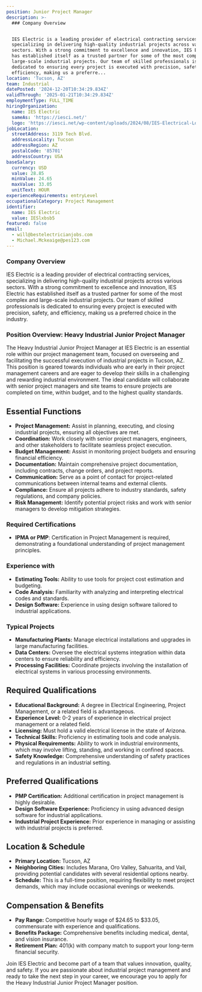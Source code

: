 ```yaml
---
position: Junior Project Manager
description: >-
  ### Company Overview


  IES Electric is a leading provider of electrical contracting services,
  specializing in delivering high-quality industrial projects across various
  sectors. With a strong commitment to excellence and innovation, IES Electric
  has established itself as a trusted partner for some of the most complex and
  large-scale industrial projects. Our team of skilled professionals is
  dedicated to ensuring every project is executed with precision, safety, and
  efficiency, making us a preferre...
location: 'Tucson, AZ'
team: Industrial
datePosted: '2024-12-20T10:34:29.834Z'
validThrough: '2025-01-21T10:34:29.834Z'
employmentType: FULL_TIME
hiringOrganization:
  name: IES Electric
  sameAs: 'https://iesci.net/'
  logo: 'https://iesci.net/wp-content/uploads/2024/08/IES-Electrical-Logo-color.png'
jobLocation:
  streetAddress: 3119 Tech Blvd.
  addressLocality: Tucson
  addressRegion: AZ
  postalCode: '85701'
  addressCountry: USA
baseSalary:
  currency: USD
  value: 28.85
  minValue: 24.65
  maxValue: 33.05
  unitText: HOUR
experienceRequirements: entryLevel
occupationalCategory: Project Management
identifier:
  name: IES Electric
  value: IESlxbsb5
featured: false
email:
  - will@bestelectricianjobs.com
  - Michael.Mckeaige@pes123.com
---
```




### Company Overview

IES Electric is a leading provider of electrical contracting services, specializing in delivering high-quality industrial projects across various sectors. With a strong commitment to excellence and innovation, IES Electric has established itself as a trusted partner for some of the most complex and large-scale industrial projects. Our team of skilled professionals is dedicated to ensuring every project is executed with precision, safety, and efficiency, making us a preferred choice in the industry.

### Position Overview: Heavy Industrial Junior Project Manager

The Heavy Industrial Junior Project Manager at IES Electric is an essential role within our project management team, focused on overseeing and facilitating the successful execution of industrial projects in Tucson, AZ. This position is geared towards individuals who are early in their project management careers and are eager to develop their skills in a challenging and rewarding industrial environment. The ideal candidate will collaborate with senior project managers and site teams to ensure projects are completed on time, within budget, and to the highest quality standards.

## Essential Functions

- **Project Management:** Assist in planning, executing, and closing industrial projects, ensuring all objectives are met.
- **Coordination:** Work closely with senior project managers, engineers, and other stakeholders to facilitate seamless project execution.
- **Budget Management:** Assist in monitoring project budgets and ensuring financial efficiency.
- **Documentation:** Maintain comprehensive project documentation, including contracts, change orders, and project reports.
- **Communication:** Serve as a point of contact for project-related communications between internal teams and external clients.
- **Compliance:** Ensure all projects adhere to industry standards, safety regulations, and company policies.
- **Risk Management:** Identify potential project risks and work with senior managers to develop mitigation strategies.

### Required Certifications

- **IPMA or PMP**: Certification in Project Management is required, demonstrating a foundational understanding of project management principles.

### Experience with

- **Estimating Tools:** Ability to use tools for project cost estimation and budgeting.
- **Code Analysis:** Familiarity with analyzing and interpreting electrical codes and standards.
- **Design Software:** Experience in using design software tailored to industrial applications.

### Typical Projects

- **Manufacturing Plants:** Manage electrical installations and upgrades in large manufacturing facilities.
- **Data Centers:** Oversee the electrical systems integration within data centers to ensure reliability and efficiency.
- **Processing Facilities:** Coordinate projects involving the installation of electrical systems in various processing environments.

## Required Qualifications

- **Educational Background:** A degree in Electrical Engineering, Project Management, or a related field is advantageous.
- **Experience Level:** 0-2 years of experience in electrical project management or a related field.
- **Licensing:** Must hold a valid electrical license in the state of Arizona.
- **Technical Skills:** Proficiency in estimating tools and code analysis.
- **Physical Requirements:** Ability to work in industrial environments, which may involve lifting, standing, and working in confined spaces.
- **Safety Knowledge:** Comprehensive understanding of safety practices and regulations in an industrial setting.

## Preferred Qualifications

- **PMP Certification:** Additional certification in project management is highly desirable.
- **Design Software Experience:** Proficiency in using advanced design software for industrial applications.
- **Industrial Project Experience:** Prior experience in managing or assisting with industrial projects is preferred.

## Location & Schedule

- **Primary Location:** Tucson, AZ
- **Neighboring Cities:** Includes Marana, Oro Valley, Sahuarita, and Vail, providing potential candidates with several residential options nearby.
- **Schedule:** This is a full-time position, requiring flexibility to meet project demands, which may include occasional evenings or weekends.

## Compensation & Benefits

- **Pay Range:** Competitive hourly wage of $24.65 to $33.05, commensurate with experience and qualifications.
- **Benefits Package:** Comprehensive benefits including medical, dental, and vision insurance.
- **Retirement Plan:** 401(k) with company match to support your long-term financial security.

Join IES Electric and become part of a team that values innovation, quality, and safety. If you are passionate about industrial project management and ready to take the next step in your career, we encourage you to apply for the Heavy Industrial Junior Project Manager position.